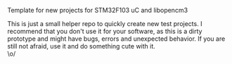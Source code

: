 Template for new projects for STM32F103 uC and libopencm3

This is just a small helper repo to quickly create new test projects. I recommend that you don't use it for your software, as this is a dirty prototype and might have bugs, errors and unexpected behavior. If you are still not afraid, use it and do something cute with it.  
\o/

